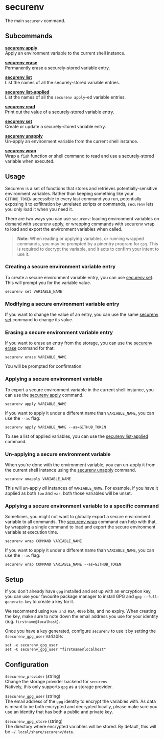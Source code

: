 # securenv

The main `securenv` command.



## Subcommands

[**securenv apply**](securenv-apply.md)  
Apply an environment variable to the current shell instance.

[**securenv erase**](securenv-erase.md)  
Permanently erase a securely-stored variable entry.

[**securenv list**](securenv-list.md)  
List the names of all the securely-stored variable entries.

[**securenv list-applied**](securenv-list-applied.md)  
List the names of all the `securenv apply`-ed variable entries.

[**securenv read**](securenv-read.md)  
Print out the value of a securely-stored variable entry.

[**securenv set**](securenv-set.md)  
Create or update a securely-stored variable entry.

[**securenv unapply**](securenv-unapply.md)  
Un-apply an environment variable from the current shell instance.

[**securenv wrap**](securenv-wrap.md)  
Wrap a `fish` function or shell command to read and use a securely-stored variable when executed.




## Usage

Securenv is a set of functions that stores and retrieves potentially-sensitive environment variables. Rather than keeping something like your `GITHUB_TOKEN` accessible to every last command you run, potentially exposing it to exfiltration by unrelated scripts or commands, `securenv` lets you only load it when you need it.

There are two ways you can use `securenv`: loading environment variables on demand with [securenv apply](securenv-apply.md), or wrapping commands  with [securenv wrap](securenv-wrap.md) to load and export the environment variables when called.

> **Note:**
> When reading or applying variables, or running wrapped commands, you may be prompted by a pinentry program for `gpg`. This is required to decrypt the variable, and it acts to confirm your intent to use it.



### Creating a secure environment variable entry

To create a secure environment variable entry, you can use [securenv set](securenv-set.md). This will prompt you for the variable value.

```fish
securenv set VARIABLE_NAME
```



### Modifying a secure environment variable entry

If you want to change the value of an entry, you can use the same [securenv set](securenv-set.md) command to change its value. 




### Erasing a secure environment variable entry

If you want to erase an entry from the storage, you can use the [securenv erase](securenv-erase.md) command for that:

```fish
securenv erase VARIABLE_NAME
```

 You will be prompted for confirmation.




### Applying a secure environment variable

To export a secure environment variable in the current shell instance, you can use the [securenv apply](securenv-apply.md) command.

```fish
securenv apply VARIABLE_NAME
```

If you want to apply it under a different name than `VARIABLE_NAME`, you can use the `--as` flag:

```fish
securenv apply VARIABLE_NAME --as=GITHUB_TOKEN
```

To see a list of applied variables, you can use the [securenv list-applied](securenv-list-applied.md) command.



### Un-applying a secure environment variable

When you're done with the environment variable, you can un-apply it from the current shell instance using the [securenv unapply](securenv-unapply.md) command.

```fish
securenv unapply VARIABLE_NAME
```

This will un-apply *all* instances of `VARIABLE_NAME`. For example, if you have it applied as both `foo` and `var`, both those variables will be unset.




### Applying a secure environment variable to a specific command

Sometimes, you might not want to globally export a secure environment variable to all commands. The [securenv wrap](securenv-wrap.md) command can help with that, by wrapping a single command to load and export the secure environment variable at execution time.

```fish
securenv wrap COMMAND VARIABLE_NAME
```

If you want to apply it under a different name than `VARIABLE_NAME`, you can use the `--as` flag:

```fish
securenv wrap COMMAND VARIABLE_NAME --as=GITHUB_TOKEN
```



## Setup

If you don't already have `gpg` installed and set up with an encryption key, you can use your favourite package manager to install GPG and `gpg --full-generate-key` to create a key for it.

We recommend using `RSA and RSA`, `4096` bits, and no expiry. When creating the key, make sure to note down the email address you use for your identity (e.g. `firstname@localhost`).

Once you have a key generated, configure `securenv` to use it by setting the `$securenv_gpg_user` variable:

```fish
set -e securenv_gpg_user
set -U securenv_gpg_user "firstname@localhost"
```



## Configuration

`$securenv_provider` (string)  
Change the storage provider backend for `securenv`.  
Natively, this only supports `gpg` as a storage provider.

`$securenv_gpg_user` (string)  
The email address of the `gpg` identity to encrypt the variables with. As data is meant to be both encrypted and decrypted locally, please make sure you use an identity that has both a public and private key.

`$securenv_gpg_store` (string)  
The directory where encrypted variables will be stored. By default, this will be `~/.local/share/securenv/data`.



